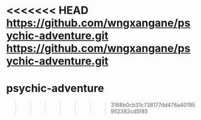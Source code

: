 <<<<<<< HEAD
https://github.com/wngxangane/psychic-adventure.git
https://github.com/wngxangane/psychic-adventure.git
=======
# psychic-adventure
>>>>>>> 3168b0cb31c738177dd478a40195952382cd5f85
